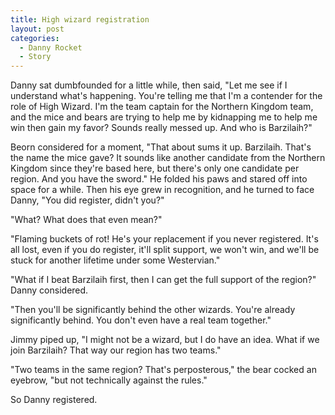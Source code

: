 ```yaml
---
title: High wizard registration
layout: post
categories:
  - Danny Rocket
  - Story
---
```

Danny sat dumbfounded for a little while, then said, "Let me see if I understand what's happening. You're telling me that I'm a contender for the role of High Wizard. I'm the team captain for the Northern Kingdom team, and the mice and bears are trying to help me by kidnapping me to help me win then gain my favor? Sounds really messed up. And who is Barzilaih?"

Beorn considered for a moment, "That about sums it up. Barzilaih. That's the name the mice gave? It sounds like another candidate from the Northern Kingdom since they're based here, but there's only one candidate per region. And you have the sword." He folded his paws and stared off into space for a while. Then his eye grew in recognition, and he turned to face Danny, "You did register, didn't you?"

"What? What does that even mean?"

"Flaming buckets of rot! He's your replacement if you never registered. It's all lost, even if you do register, it'll split support, we won't win, and we'll be stuck for another lifetime under some Westervian."

"What if I beat Barzilaih first, then I can get the full support of the region?" Danny considered.

"Then you'll be significantly behind the other wizards. You're already significantly behind. You don't even have a real team together."

Jimmy piped up, "I might not be a wizard, but I do have an idea. What if we join Barzilaih? That way our region has two teams."

"Two teams in the same region? That's perposterous," the bear cocked an eyebrow, "but not technically against the rules."

So Danny registered.